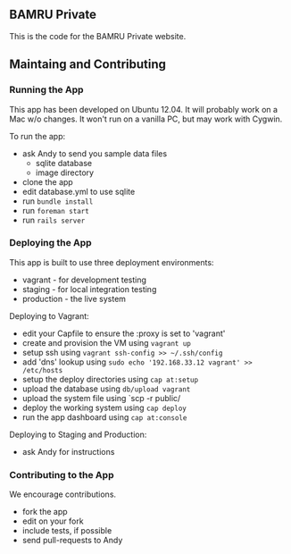 ## BAMRU Private

This is the code for the BAMRU Private website.

## Maintaing and Contributing 

### Running the App

This app has been developed on Ubuntu 12.04.  It will probably
work on a Mac w/o changes.  It won't run on a vanilla PC, but
may work with Cygwin.

To run the app:
- ask Andy to send you sample data files
  - sqlite database
  - image directory
- clone the app
- edit database.yml to use sqlite
- run `bundle install`
- run `foreman start`
- run `rails server`

### Deploying the App

This app is built to use three deployment environments:
- vagrant - for development testing
- staging - for local integration testing
- production - the live system

Deploying to Vagrant:
- edit your Capfile to ensure the :proxy is set to 'vagrant'
- create and provision the VM using `vagrant up`
- setup ssh using `vagrant ssh-config >> ~/.ssh/config`
- add 'dns' lookup using `sudo echo '192.168.33.12 vagrant' >> /etc/hosts`
- setup the deploy directories using `cap at:setup`
- upload the database using `db/upload vagrant`
- upload the system file using `scp -r public/
- deploy the working system using `cap deploy`
- run the app dashboard using `cap at:console`

Deploying to Staging and Production:
- ask Andy for instructions

### Contributing to the App

We encourage contributions.
- fork the app
- edit on your fork
- include tests, if possible
- send pull-requests to Andy

